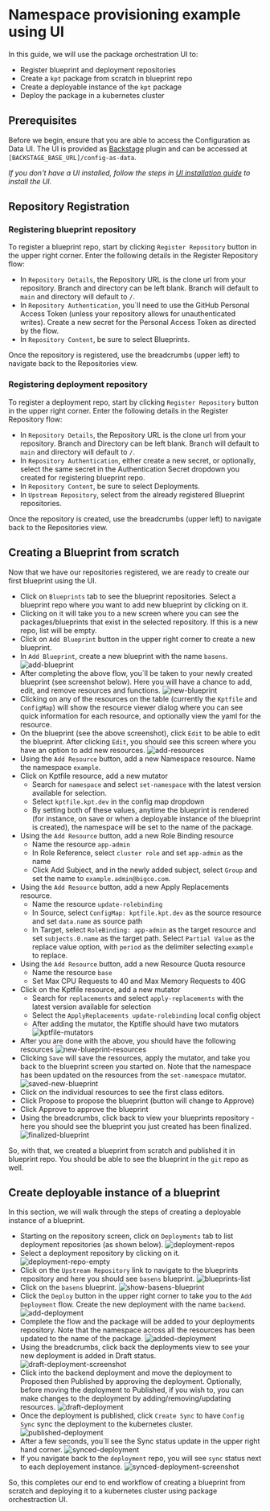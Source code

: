 # Namespace provisioning example using UI

In this guide, we will use the package orchestration UI to:

- Register blueprint and deployment repositories
- Create a `kpt` package from scratch in blueprint repo
- Create a deployable instance of the `kpt` package
- Deploy the package in a kubernetes cluster

## Prerequisites

Before we begin, ensure that you are able to access the Configuration as Data
UI. The UI is provided as [Backstage](https://backstage.io) plugin and can be
accessed at `[BACKSTAGE_BASE_URL]/config-as-data`.

_If you don't have a UI installed, follow the steps in
[UI installation guide](guides/porch-ui-installation.md) to install the UI._

## Repository Registration

### Registering blueprint repository

To register a blueprint repo, start by clicking `Register Repository` button in
the upper right corner. Enter the following details in the Register Repository
flow:

- In `Repository Details`, the Repository URL is the clone url from your
  repository. Branch and directory can be left blank. Branch will default to
  `main` and directory will default to `/`.
- In `Repository Authentication`, you`ll need to use the GitHub Personal Access
  Token (unless your repository allows for unauthenticated writes). Create a new
  secret for the Personal Access Token as directed by the flow.
- In `Repository Content`, be sure to select Blueprints.

Once the repository is registered, use the breadcrumbs (upper left) to navigate
back to the Repositories view.

### Registering deployment repository

To register a deployment repo, start by clicking `Register Repository` button in
the upper right corner. Enter the following details in the Register Repository
flow:

- In `Repository Details`, the Repository URL is the clone url from your
  repository. Branch and Directory can be left blank. Branch will default to
  `main` and directory will default to `/`.
- In `Repository Authentication`, either create a new secret, or optionally,
  select the same secret in the Authentication Secret dropdown you created for
  registering blueprint repo.
- In `Repository Content`, be sure to select Deployments.
- In `Upstream Repository`, select from the already registered Blueprint
  repositories.

Once the repository is created, use the breadcrumbs (upper left) to navigate
back to the Repositories view.

## Creating a Blueprint from scratch

Now that we have our repositories registered, we are ready to create our first
blueprint using the UI.

- Click on `Blueprints` tab to see the blueprint repositories. Select a
  blueprint repo where you want to add new blueprint by clicking on it.
- Clicking on it will take you to a new screen where you can see the
  packages/blueprints that exist in the selected repository. If this is a new
  repo, list will be empty.
- Click on `Add Blueprint` button in the upper right corner to create a new
  blueprint.
- In `Add Blueprint`, create a new blueprint with the name `basens`.
  ![add-blueprint](/static/images/porch-ui/blueprint/add-blueprint.png)
- After completing the above flow, you`ll be taken to your newly created
  blueprint (see screenshot below). Here you will have a chance to add, edit,
  and remove resources and functions.
  ![new-blueprint](/static/images/porch-ui/blueprint/new-blueprint.png)
- Clicking on any of the resources on the table (currently the `Kptfile` and
  `ConfigMap`) will show the resource viewer dialog where you can see quick
  information for each resource, and optionally view the yaml for the resource.
- On the blueprint (see the above screenshot), click `Edit` to be able to edit
  the blueprint. After clicking `Edit`, you should see this screen where you
  have an option to add new resources.
  ![add-resources](/static/images/porch-ui/blueprint/edit-new-blueprint.png)
- Using the `Add Resource` button, add a new Namespace resource. Name the
  namespace `example`.
- Click on Kptfile resource, add a new mutator
  - Search for `namespace` and select `set-namespace` with the latest version
    available for selection.
  - Select `kptfile.kpt.dev` in the config map dropdown
  - By setting both of these values, anytime the blueprint is rendered (for
    instance, on save or when a deployable instance of the blueprint is
    created), the namespace will be set to the name of the package.
- Using the `Add Resource` button, add a new Role Binding resource
  - Name the resource `app-admin`
  - In Role Reference, select `cluster role` and set `app-admin` as the name
  - Click Add Subject, and in the newly added subject, select `Group` and set
    the name to `example.admin@bigco.com`.
- Using the `Add Resource` button, add a new Apply Replacements resource.
  - Name the resource `update-rolebinding`
  - In Source, select `ConfigMap: kptfile.kpt.dev` as the source resource and
    set `data.name` as source path
  - In Target, select `RoleBinding: app-admin` as the target resource and set
    `subjects.0.name` as the target path. Select `Partial Value` as the replace
    value option, with `period` as the delimiter selecting `example` to replace.
- Using the `Add Resource` button, add a new Resource Quota resource
  - Name the resource `base`
  - Set Max CPU Requests to 40 and Max Memory Requests to 40G
- Click on the Kptfile resource, add a new mutator
  - Search for `replacements` and select `apply-replacements` with the latest
    version available for selection
  - Select the `ApplyReplacements update-rolebinding` local config object
  - After adding the mutator, the Kptifle should have two mutators
    ![kptfile-mutators](/static/images/porch-ui/blueprint/edit-kptfile-mutators.png)
- After you are done with the above, you should have the following resources
  ![new-blueprint-resources](/static/images/porch-ui/blueprint/edit-new-blueprint-resources.png)
- Clicking `Save` will save the resources, apply the mutator, and take you back
  to the blueprint screen you started on. Note that the namespace has been
  updated on the resources from the `set-namespace` mutator.
  ![saved-new-blueprint](/static/images/porch-ui/blueprint/saved-new-blueprint.png)
- Click on the individual resources to see the first class editors.
- Click Propose to propose the blueprint (button will change to Approve)
- Click Approve to approve the blueprint
- Using the breadcrumbs, click back to view your blueprints repository - here
  you should see the blueprint you just created has been finalized.
  ![finalized-blueprint](/static/images/porch-ui/blueprint/finalized-blueprint.png)

So, with that, we created a blueprint from scratch and published it in blueprint
repo. You should be able to see the blueprint in the `git` repo as well.

## Create deployable instance of a blueprint

In this section, we will walk through the steps of creating a deployable
instance of a blueprint.

- Starting on the repository screen, click on `Deployments` tab to list
  deployment repositories (as shown below).
  ![deployment-repos](/static/images/porch-ui/deployment/deployment-repos.png)
- Select a deployment repository by clicking on it.
  ![deployment-repo-empty](/static/images/porch-ui/deployment/deployment-repo-empty.png)
- Click on the `Upstream Repository` link to navigate to the blueprints
  repository and here you should see `basens` blueprint.
  ![blueprints-list](/static/images/porch-ui/deployment/blueprints-list.png)
- Click on the `basens` blueprint.
  ![show-basens-blueprint](/static/images/porch-ui/deployment/show-basens-blueprint.png)
- Click the `Deploy` button in the upper right corner to take you to the
  `Add Deployment` flow. Create the new deployment with the name `backend`.
  ![add-deployment](/static/images/porch-ui/deployment/add-deployment.png)
- Complete the flow and the package will be added to your deployments
  repository. Note that the namespace across all the resources has been updated
  to the name of the package.
  ![added-deployment](/static/images/porch-ui/deployment/backend-deployment-added.png)
- Using the breadcrumbs, click back the deployments view to see your new
  deployment is added in Draft status.
  ![draft-deployment-screenshot](/static/images/porch-ui/deployment/deployments-list.png)
- Click into the backend deployment and move the deployment to Proposed then
  Published by approving the deployment. Optionally, before moving the
  deployment to Published, if you wish to, you can make changes to the
  deployment by adding/removing/updating resources.
  ![draft-deployment](/static/images/porch-ui/deployment/draft-deployment.png)
- Once the deployment is published, click `Create Sync` to have `Config Sync`
  sync the deployment to the kubernetes cluster.
  ![published-deployment](/static/images/porch-ui/deployment/published-deployment.png)
- After a few seconds, you`ll see the Sync status update in the upper right hand
  corner.
  ![synced-deployment](/static/images/porch-ui/deployment/synced-deployment.png)
- If you navigate back to the `deployment` repo, you will see `sync` status next
  to each deployement instance.
  ![synced-deployment-screenshot](/static/images/porch-ui/deployment/synced-deployment-list.png)

So, this completes our end to end workflow of creating a blueprint from scratch
and deploying it to a kubernetes cluster using package orchestraction UI.
